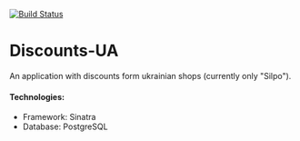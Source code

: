 [![Build Status](https://semaphoreci.com/api/v1/hmlon/discounts-ua/branches/master/shields_badge.svg)](https://semaphoreci.com/hmlon/discounts-ua)
# Discounts-UA
An application with discounts form ukrainian shops (currently only "Silpo").

#### Technologies:
- Framework: Sinatra
- Database: PostgreSQL
